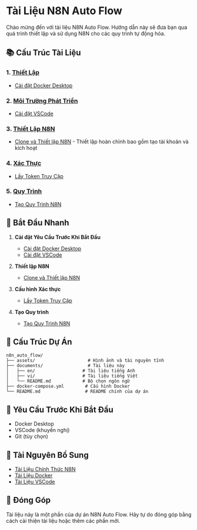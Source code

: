 # Tài Liệu N8N Auto Flow

Chào mừng đến với tài liệu N8N Auto Flow. Hướng dẫn này sẽ đưa bạn qua quá trình thiết lập và sử dụng N8N cho các quy trình tự động hóa.

## 📚 Cấu Trúc Tài Liệu

### 1. [Thiết Lập](./01-setup/)

- [Cài đặt Docker Desktop](./01-setup/01-docker-desktop.vi.md)

### 2. [Môi Trường Phát Triển](./02-vscode/)

- [Cài đặt VSCode](./02-vscode/01-install-vscode.vi.md)

### 3. [Thiết Lập N8N](./03-n8n-setup/)

- [Clone và Thiết lập N8N](./03-n8n-setup/01-clone-setup-n8n.vi.md) - Thiết lập hoàn chỉnh bao gồm tạo tài khoản và kích hoạt

### 4. [Xác Thực](./04-authentication/)

- [Lấy Token Truy Cập](./04-authentication/get-access-token.vi.md)

### 5. [Quy Trình](./05-workflows/)

- [Tạo Quy Trình N8N](./05-workflows/01-create-n8n-workflow.vi.md)

## 🚀 Bắt Đầu Nhanh

1. **Cài đặt Yêu Cầu Trước Khi Bắt Đầu**

   - [Cài đặt Docker Desktop](./01-setup/01-docker-desktop.vi.md)
   - [Cài đặt VSCode](./02-vscode/01-install-vscode.vi.md)

2. **Thiết lập N8N**

   - [Clone và Thiết lập N8N](./03-n8n-setup/01-clone-setup-n8n.vi.md)

3. **Cấu hình Xác thực**

   - [Lấy Token Truy Cập](./04-authentication/get-access-token.vi.md)

4. **Tạo Quy trình**
   - [Tạo Quy Trình N8N](./05-workflows/01-create-n8n-workflow.vi.md)

## 📁 Cấu Trúc Dự Án

```
n8n_auto_flow/
├── assets/                    # Hình ảnh và tài nguyên tĩnh
├── documents/                 # Tài liệu này
│   ├── en/                  # Tài liệu tiếng Anh
│   ├── vi/                  # Tài liệu tiếng Việt
│   └── README.md            # Bộ chọn ngôn ngữ
├── docker-compose.yml        # Cấu hình Docker
└── README.md                 # README chính của dự án
```

## 🔧 Yêu Cầu Trước Khi Bắt Đầu

- Docker Desktop
- VSCode (khuyến nghị)
- Git (tùy chọn)

## 📖 Tài Nguyên Bổ Sung

- [Tài Liệu Chính Thức N8N](https://docs.n8n.io/)
- [Tài Liệu Docker](https://docs.docker.com/)
- [Tài Liệu VSCode](https://code.visualstudio.com/docs)

## 🤝 Đóng Góp

Tài liệu này là một phần của dự án N8N Auto Flow. Hãy tự do đóng góp bằng cách cải thiện tài liệu hoặc thêm các phần mới.
